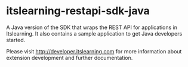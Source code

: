 # itslearning-restapi-sdk-java

A Java version of the SDK that wraps the REST API for applications in Itslearning.
It also contains a sample application to get Java developers started.

Please visit http://developer.itslearning.com for more information about extension development and further documentation.
